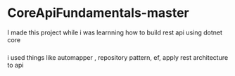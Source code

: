# CoreApiFundamentals-master
I made this project while i was learnning how to build rest api using dotnet core 
###
i used things like automapper , repository pattern, ef, apply rest architecture to api

